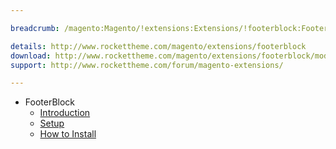 ```yaml
---

breadcrumb: /magento:Magento/!extensions:Extensions/!footerblock:FooterBlock

details: http://www.rockettheme.com/magento/extensions/footerblock
download: http://www.rockettheme.com/magento/extensions/footerblock/modal/downloads
support: http://www.rockettheme.com/forum/magento-extensions/

---
```


* FooterBlock
    * [Introduction](INDEX.md)
    * [Setup](INDEX.md#setup)
    * [How to Install](INDEX.md#how-to-install)